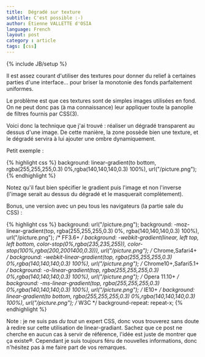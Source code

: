 ```yaml
---
title:  Dégradé sur texture
subtitle: C'est possible :-)
author: Étienne VALLETTE d'OSIA
language: French
layout: post
category : article
tags: [css]
---
```


{% include JB/setup %}

Il est assez courant d'utiliser des textures pour donner du relief à certaines parties d'une interface… pour briser la monotonie des fonds parfaitement uniformes.

Le problème est que ces textures sont de simples images utilisées en fond. On ne peut donc pas (à ma connaissance) leur appliquer toute la panoplie de filtres fournis par CSS(3).

Voici donc la technique que j'ai trouvé : réaliser un dégradé transparent au dessus d'une image. De cette manière, la zone possède bien une texture, et le dégradé servira à lui ajouter une ombre dynamiquement.

Petit exemple :

{% highlight css %}
background: linear-gradient(to bottom, rgba(255,255,255,0.3) 0%,rgba(140,140,140,0.3) 100%), url("/picture.png");
{% endhighlight %}

Notez qu'il faut bien spécifier le gradient puis l'image et non l'inverse (l'image serait au dessus du dégradé et le masquerait complètement).

Bonus, une version avec un peu tous les navigateurs (la partie sale du CSS) :

{% highlight css %}
background: url("/picture.png");
background: -moz-linear-gradient(top, rgba(255,255,255,0.3) 0%, rgba(140,140,140,0.3) 100%), url("/picture.png"); /* FF3.6+ */
background: -webkit-gradient(linear, left top, left bottom, color-stop(0%,rgba(235,235,255)), color-stop(100%,rgba(200,2001400,0.3))), url("/picture.png"); /* Chrome,Safari4+ */
background: -webkit-linear-gradient(top, rgba(255,255,255,0.3) 0%,rgba(140,140,140,0.3) 100%), url("/picture.png"); /* Chrome10+,Safari5.1+ */
background: -o-linear-gradient(top, rgba(255,255,255,0.3) 0%,rgba(140,140,140,0.3) 100%), url("/picture.png"); /* Opera 11.10+ */
background: -ms-linear-gradient(top, rgba(255,255,255,0.3) 0%,rgba(140,140,140,0.3) 100%), url("/picture.png"); /* IE10+ */
background: linear-gradient(to bottom, rgba(255,255,255,0.3) 0%,rgba(140,140,140,0.3) 100%), url("/picture.png"); /* W3C */
background-repeat: repeat-x;
{% endhighlight %}

Note : je ne suis pas _du tout_ un expert CSS, donc vous trouverez sans doute à redire sur cette utilisation de linear-gradiant. Sachez que ce post ne cherche en aucun cas à servir de référence, l'idée est juste de montrer que ça existe®. Cependant je suis toujours féru de nouvelles informations, donc n'hésitez pas à me faire part de vos remarques.